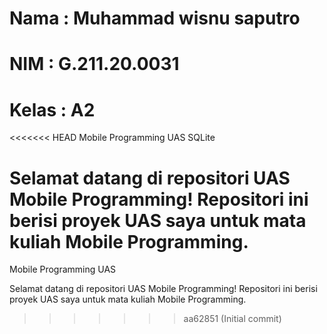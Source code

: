 # Nama : Muhammad wisnu saputro

# NIM : G.211.20.0031

# Kelas : A2

<<<<<<< HEAD
Mobile Programming UAS SQLite

Selamat datang di repositori UAS Mobile Programming! Repositori ini berisi proyek UAS saya untuk mata kuliah Mobile Programming.
=======
Mobile Programming UAS 

Selamat datang di repositori UAS Mobile Programming! Repositori ini berisi proyek UAS saya untuk mata kuliah Mobile Programming.
>>>>>>> aa62851 (Initial commit)
